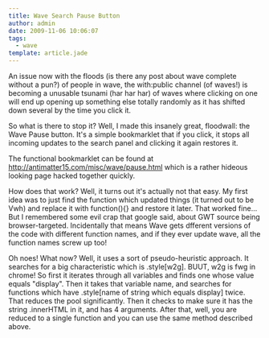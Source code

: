```yaml
---
title: Wave Search Pause Button
author: admin
date: 2009-11-06 10:06:07
tags: 
  - wave
template: article.jade
---
```


An issue now with the floods (is there any post about wave complete without a pun?) of people in wave, the with:public channel (of waves!) is becoming a unusable tsunami (har har har) of waves where clicking on one will end up opening up something else totally randomly as it has shifted down several by the time you click it.

So what is there to stop it? Well, I made this insanely great, floodwall: the Wave Pause button. It's a simple bookmarklet that if you click, it stops all incoming updates to the search panel and clicking it again restores it.

The functional bookmarklet can be found at http://antimatter15.com/misc/wave/pause.html which is a rather hideous looking page hacked together quickly.

How does that work? Well, it turns out it's actually not that easy. My first idea was to just find the function which updated things (it turned out to be Vwh) and replace it with function(){} and restore it later. That worked fine... But I remembered some evil crap that google said, about GWT source being browser-targeted. Incidentally that means Wave gets dfferent versions of the code with different function names, and if they ever update wave, all the function names screw up too!

Oh noes! What now? Well, it uses a sort of pseudo-heuristic approach. It searches for a big characteristic which is .style[w2g]. BUUT, w2g is fwg in chrome! So first it iterates through all variables and finds one whose value equals "display". Then it takes that variable name, and searches for functions which have .style[name of string which equals display] twice. That reduces the pool significantly. Then it checks to make sure it has the string .innerHTML in it, and has 4 arguments. After that, well, you are reduced to a single function and you can use the same method described above.
